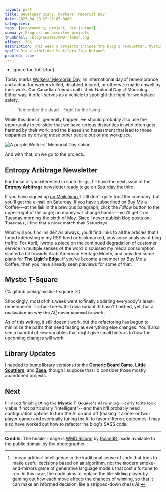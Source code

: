 ```yaml
---
layout: post
title: Developer Diary, Workers' Memorial Day
date: 2025-04-28 07:28:05-0400
categories:
tags: [programming, project, dev-journal]
summary: Progress on assorted projects
thumbnail: /blog/assets/WMD-ribbon.png
offset: -38%
description: This week's projects include the blog's newsletter, Mystic T-Square (finally), and some library updates.
spell: Dia visibilidad Scuttlers Zoea RolandR
proofed: true
---
```


* Ignore for ToC
{:toc}

Today marks [Workers' Memorial Day](https://en.wikipedia.org/wiki/Workers%27_Memorial_Day), an international day of remembrance and action for workers killed, disabled, injured, or otherwise made unwell by their work.  Our Canadian friends call it their National Day of Mourning.  Either way, it often serves as a vehicle to spotlight the fight for workplace safety.

> Remember the dead – Fight for the living

While this doesn't generally happen, we should probably also use the opportunity to consider that we have serious disparities in *who* often gets harmed by their work, and the biases and harassment that lead to those disparities by driving those other people out of the workplace.

![A purple  Workers' Memorial Day ribbon](/blog/assets/WMD-ribbon.png "I'd love to stop needing these sorts of events...")

And with that, on we go to the projects.

## Entropy Arbitrage Newsletter

For those of you interested in such things, I'll have the next issue of the [**Entropy Arbitrage** newsletter](https://www.buymeacoffee.com/jcolag) ready to go on Saturday the third.

If you have signed up [on Mailchimp](https://entropy-arbitrage.mailchimpsites.com/), I still don't quite trust the company, but you'll get the e-mail on Saturday.  If you have subscribed on Buy Me a Coffee---at the link in the previous paragraph, click the *Follow* button to the upper-right of the page; no money will change hands---you'll get it on Tuesday morning, the sixth of May.  Since I never publish blog posts on Tuesdays, I find that a nicer match than Saturdays.

What will you find inside?  As always, you'll find links to all the articles that I found interesting in my RSS feed or bookmarked, plus some analysis of blog traffic.  For April, I wrote a piece on the continued degradation of customer service in multiple senses of the word, discussed my media consumption slanted a bit towards Arab American Heritage Month, and provided some plans for **The Light's Edge**.  If you've become a member on Buy Me a Coffee, then you have already seen previews for some of that.

## Mystic T-Square

{% github jcolag/mystic-t-square %}

Shockingly, most of this week went to finally updating everybody's least-remembered Tic-Tac-Toe-with-Trivia variant.  It hasn't finished, yet, but a realization on why the AI[^1] never seemed to work.

As of this writing, it still doesn't work, but the refactoring has begun to minimize the paths that need testing as everything else changes.  You'll also see a handful of new variables that might give small hints as to how the upcoming changes will work.

[^1]:  I mean artificial intelligence in the traditional sense of code that tries to make useful decisions based on an algorithm, not the modern smoke-and-mirrors game of generative language models that cost a fortune to run.  In this case, the code aims to replace the tile-sliding player by gaming out how each move affects the chances of winning, so that it can make an informed decision, like a stripped-down chess AI.

## Library Updates

I needed to bump library versions for the [**Generic Board Game**](https://github.com/jcolag/generic-board-game), [**Little Scuttlers**](https://github.com/jcolag/LittleScuttlers), and [**Zoea**](https://github.com/jcolag/zoea), though I suppose that I'd consider those mostly abandoned projects.

## Next

I'll need finish getting the **Mystic T-Square**'s AI running---early tests look viable if not particularly "intelligent"---and then it'll probably need configuration options to turn the AI on and off (making it a one- or two-player game) and eventually tuning the AI to favor different outcomes.  I may also have worked out how to refactor the blog's SASS code.

* * *

**Credits**:  The header image is [WMD Ribbon](https://commons.wikimedia.org/wiki/File:WMD_ribbon.jpg) by [RolandR](https://commons.wikimedia.org/wiki/User:RolandR), made available to the public domain by the photographer.
